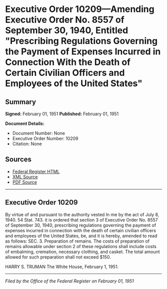 # Executive Order 10209—Amending Executive Order No. 8557 of September 30, 1940, Entitled "Prescribing Regulations Governing the Payment of Expenses Incurred in Connection With the Death of Certain Civilian Officers and Employees of the United States"

## Summary

**Signed:** February 01, 1951
**Published:** February 01, 1951

**Document Details:**
- Document Number: None
- Executive Order Number: 10209
- Citation: None

## Sources
- [Federal Register HTML](https://www.presidency.ucsb.edu/documents/executive-order-10209-amending-executive-order-no-8557-september-30-1940-entitled)
- [XML Source](None)
- [PDF Source](None)

---

## Executive Order 10209

By virtue of and pursuant to the authority vested In me by the act of July 8, 1940. 54 Stat. 743. it is ordered that section 3 of Executive Order No. 8557 of September 30, 1940, prescribing regulations governing the payment of expenses incurred in connection with the death of certain civilian officers and employees of the United States, be, and it is hereby, amended to read as follows:
SEC. 3. Preparation of remains. The costs of preparation of remains allowable under section 2 of these regulations shall include costs of embalming, cremation, necessary clothing, and casket. The total amount allowed for such preparation shall not exceed $150.

HARRY S. TRUMAN
The White House,
February 1, 1951.

---

*Filed by the Office of the Federal Register on February 01, 1951*
